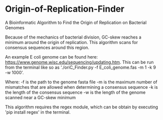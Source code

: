 # Origin-of-Replication-Finder
A Bioinformatic Algorithm to Find the Origin of Replication on Bacterial Genomes

Because of the mechanics of bacterial division, GC-skew reaches a minimum around the origin of replication. This algorithm scans for consensus sequences around this region.

An example E coli genome can be found here: https://www.genome.wisc.edu/sequencing/updating.htm. This can be run from the terminal like so as './oriC_Finder.py -f E_coli_genome.fas -m 1 -k 9 -w 1000'.

Where:
-f is the path to the genome fasta file
-m is the maximum number of mismatches that are allowed when determining a consensus sequence
-k is the length of the consensus sequence
-w is the length of the genome scanned near a GC-skew minimum

This algorithm requires the regex module, which can be obtain by executing 'pip install regex' in the terminal.
